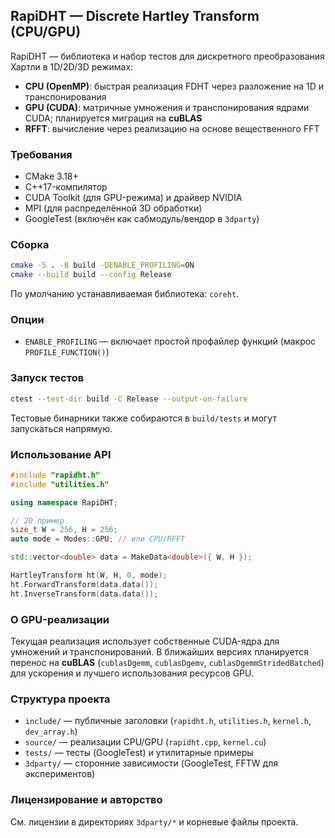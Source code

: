 ## RapiDHT — Discrete Hartley Transform (CPU/GPU)

RapiDHT — библиотека и набор тестов для дискретного преобразования Хартли в 1D/2D/3D режимах:
- **CPU (OpenMP)**: быстрая реализация FDHT через разложение на 1D и транспонирования
- **GPU (CUDA)**: матричные умножения и транспонирования ядрами CUDA; планируется миграция на **cuBLAS**
- **RFFT**: вычисление через реализацию на основе вещественного FFT

### Требования
- CMake 3.18+
- C++17-компилятор
- CUDA Toolkit (для GPU-режима) и драйвер NVIDIA
- MPI (для распределённой 3D обработки)
- GoogleTest (включён как сабмодуль/вендор в `3dparty`)

### Сборка
```bash
cmake -S . -B build -DENABLE_PROFILING=ON
cmake --build build --config Release
```

По умолчанию устанавливаемая библиотека: `coreht`.

### Опции
- `ENABLE_PROFILING` — включает простой профайлер функций (макрос `PROFILE_FUNCTION()`)

### Запуск тестов
```bash
ctest --test-dir build -C Release --output-on-failure
```
Тестовые бинарники также собираются в `build/tests` и могут запускаться напрямую.

### Использование API
```cpp
#include "rapidht.h"
#include "utilities.h"

using namespace RapiDHT;

// 2D пример
size_t W = 256, H = 256;
auto mode = Modes::GPU; // или CPU/RFFT

std::vector<double> data = MakeData<double>({ W, H });

HartleyTransform ht(W, H, 0, mode);
ht.ForwardTransform(data.data());
ht.InverseTransform(data.data());
```

### О GPU-реализации
Текущая реализация использует собственные CUDA-ядра для умножений и транспонирований. В ближайших версиях планируется перенос на **cuBLAS** (`cublasDgemm`, `cublasDgemv`, `cublasDgemmStridedBatched`) для ускорения и лучшего использования ресурсов GPU.

### Структура проекта
- `include/` — публичные заголовки (`rapidht.h`, `utilities.h`, `kernel.h`, `dev_array.h`)
- `source/` — реализации CPU/GPU (`rapidht.cpp`, `kernel.cu`)
- `tests/` — тесты (GoogleTest) и утилитарные примеры
- `3dparty/` — сторонние зависимости (GoogleTest, FFTW для экспериментов)

### Лицензирование и авторство
См. лицензии в директориях `3dparty/*` и корневые файлы проекта.
